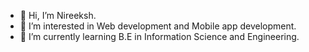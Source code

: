 - 👋 Hi, I’m Nireeksh.
- 👀 I’m interested in Web development and Mobile app development.
- 🌱 I’m currently learning B.E in Information Science and Engineering.

<!---
nireeksh19/nireeksh19 is a ✨ special ✨ repository because its `README.md` (this file) appears on your GitHub profile.
You can click the Preview link to take a look at your changes.
--->
